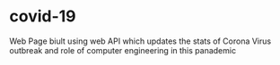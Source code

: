 # covid-19
Web Page biult using web API which updates the stats of Corona Virus outbreak
and role of computer engineering in this panademic
